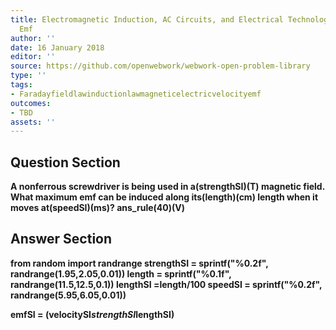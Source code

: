 ```yaml
---
title: Electromagnetic Induction, AC Circuits, and Electrical Technologies - Motional
  Emf
author: ''
date: 16 January 2018
editor: ''
source: https://github.com/openwebwork/webwork-open-problem-library
type: ''
tags:
- Faradayfieldlawinductionlawmagneticelectricvelocityemf
outcomes:
- TBD
assets: ''
---
```


## Question Section 

<b>
A nonferrous screwdriver is being used in a(strengthSI)(T) magnetic field. What maximum emf can be induced along its(length)(cm) length when it moves at(speedSI)(ms)?
ans_rule(40)(V)


## Answer Section

from random import randrange
strengthSI = sprintf("%0.2f", randrange(1.95,2.05,0.01))
length = sprintf("%0.1f", randrange(11.5,12.5,0.1))
lengthSI =length/100
speedSI = sprintf("%0.2f", randrange(5.95,6.05,0.01))

emfSI = (velocitySI*strengthSI*lengthSI)